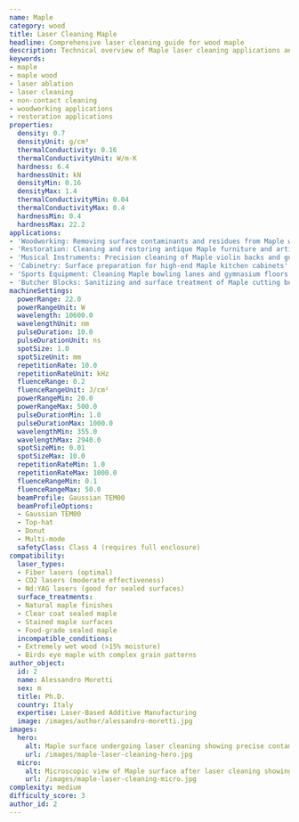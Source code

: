 ```yaml
---
name: Maple
category: wood
title: Laser Cleaning Maple
headline: Comprehensive laser cleaning guide for wood maple
description: Technical overview of Maple laser cleaning applications and parameters
keywords:
- maple
- maple wood
- laser ablation
- laser cleaning
- non-contact cleaning
- woodworking applications
- restoration applications
properties:
  density: 0.7
  densityUnit: g/cm³
  thermalConductivity: 0.16
  thermalConductivityUnit: W/m·K
  hardness: 6.4
  hardnessUnit: kN
  densityMin: 0.16
  densityMax: 1.4
  thermalConductivityMin: 0.04
  thermalConductivityMax: 0.4
  hardnessMin: 0.4
  hardnessMax: 22.2
applications:
- 'Woodworking: Removing surface contaminants and residues from Maple wood products'
- 'Restoration: Cleaning and restoring antique Maple furniture and artifacts'
- 'Musical Instruments: Precision cleaning of Maple violin backs and guitar necks'
- 'Cabinetry: Surface preparation for high-end Maple kitchen cabinets'
- 'Sports Equipment: Cleaning Maple bowling lanes and gymnasium floors'
- 'Butcher Blocks: Sanitizing and surface treatment of Maple cutting boards'
machineSettings:
  powerRange: 22.0
  powerRangeUnit: W
  wavelength: 10600.0
  wavelengthUnit: nm
  pulseDuration: 10.0
  pulseDurationUnit: ns
  spotSize: 1.0
  spotSizeUnit: mm
  repetitionRate: 10.0
  repetitionRateUnit: kHz
  fluenceRange: 0.2
  fluenceRangeUnit: J/cm²
  powerRangeMin: 20.0
  powerRangeMax: 500.0
  pulseDurationMin: 1.0
  pulseDurationMax: 1000.0
  wavelengthMin: 355.0
  wavelengthMax: 2940.0
  spotSizeMin: 0.01
  spotSizeMax: 10.0
  repetitionRateMin: 1.0
  repetitionRateMax: 1000.0
  fluenceRangeMin: 0.1
  fluenceRangeMax: 50.0
  beamProfile: Gaussian TEM00
  beamProfileOptions:
  - Gaussian TEM00
  - Top-hat
  - Donut
  - Multi-mode
  safetyClass: Class 4 (requires full enclosure)
compatibility:
  laser_types:
  - Fiber lasers (optimal)
  - CO2 lasers (moderate effectiveness)
  - Nd:YAG lasers (good for sealed surfaces)
  surface_treatments:
  - Natural maple finishes
  - Clear coat sealed maple
  - Stained maple surfaces
  - Food-grade sealed maple
  incompatible_conditions:
  - Extremely wet wood (>15% moisture)
  - Birds eye maple with complex grain patterns
author_object:
  id: 2
  name: Alessandro Moretti
  sex: m
  title: Ph.D.
  country: Italy
  expertise: Laser-Based Additive Manufacturing
  image: /images/author/alessandro-moretti.jpg
images:
  hero:
    alt: Maple surface undergoing laser cleaning showing precise contamination removal
    url: /images/maple-laser-cleaning-hero.jpg
  micro:
    alt: Microscopic view of Maple surface after laser cleaning showing detailed surface structure
    url: /images/maple-laser-cleaning-micro.jpg
complexity: medium
difficulty_score: 3
author_id: 2
---
```

